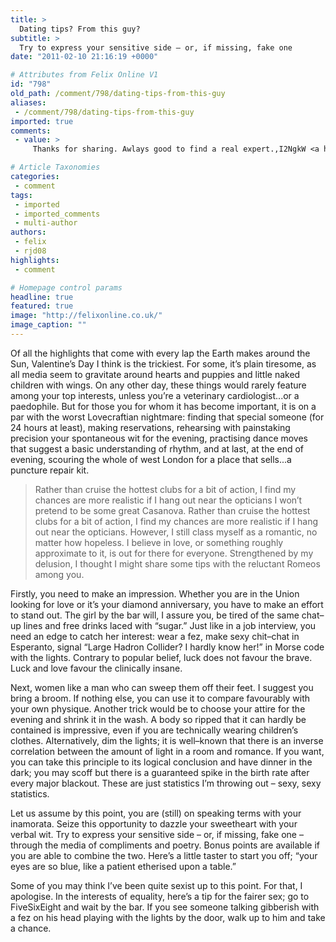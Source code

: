 ```yaml
---
title: >
  Dating tips? From this guy?
subtitle: >
  Try to express your sensitive side – or, if missing, fake one
date: "2011-02-10 21:16:19 +0000"

# Attributes from Felix Online V1
id: "798"
old_path: /comment/798/dating-tips-from-this-guy
aliases:
 - /comment/798/dating-tips-from-this-guy
imported: true
comments:
 - value: >
     Thanks for sharing. Awlays good to find a real expert.,I2NgkW <a href="http://tcojvevchehl.com/">tcojvevchehl</a>,　( 2012.03.8 09:23 ) : Magnificent items from you, man. I've keep in mind your stuff previous to and you are just too wodefrnul. I really like what you have got here, really like what you're saying and the way in which in which you are saying it. You are making it entertaining and you still take care of to stay it smart. I can't wait to learn much more from you. This is really a great website.,Re: Patient Feedback Miss Hall- Gladstone Medical CentreDate: 9/11/11I Miss Hall, write in regards to the<a href="http://sfvoactqb.com"> eeleclxnt</a> service of care provided by the Gladstone Medical Centre. All members of staff provide a warm welcoming atmosphere allowing patients to feel relaxed and confident in their service at all times.All patient queries are answered efficiently and professionally, information regarding various medical issues are always available to patients upon request and at

# Article Taxonomies
categories:
 - comment
tags:
 - imported
 - imported_comments
 - multi-author
authors:
 - felix
 - rjd08
highlights:
 - comment

# Homepage control params
headline: true
featured: true
image: "http://felixonline.co.uk/"
image_caption: ""
---
```


Of all the highlights that come with every lap the Earth makes around the Sun, Valentine’s Day I think is the trickiest. For some, it’s plain tiresome, as all media seem to gravitate around hearts and puppies and little naked children with wings. On any other day, these things would rarely feature among your top interests, unless you’re a veterinary cardiologist...or a paedophile. But for those you for whom it has become important, it is on a par with the worst Lovecraftian nightmare: finding that special someone (for 24 hours at least), making reservations, rehearsing with painstaking precision your spontaneous wit for the evening, practising dance moves that suggest a basic understanding of rhythm, and at last, at the end of evening, scouring the whole of west London for a place that sells...a puncture repair kit.
> Rather than cruise the hottest clubs for a bit of action, I find my chances are more realistic if I hang out near the opticians
I won’t pretend to be some great Casanova. Rather than cruise the hottest clubs for a bit of action, I find my chances are more realistic if I hang out near the opticians. However, I still class myself as a romantic, no matter how hopeless. I believe in love, or something roughly approximate to it, is out for there for everyone. Strengthened by my delusion, I thought I might share some tips with the reluctant Romeos among you.

Firstly, you need to make an impression. Whether you are in the Union looking for love or it’s your diamond anniversary, you have to make an effort to stand out. The girl by the bar will, I assure you, be tired of the same chat–up lines and free drinks laced with “sugar.” Just like in a job interview, you need an edge to catch her interest: wear a fez, make sexy chit–chat in Esperanto, signal “Large Hadron Collider? I hardly know her!” in Morse code with the lights. Contrary to popular belief, luck does not favour the brave. Luck and love favour the clinically insane.

Next, women like a man who can sweep them off their feet. I suggest you bring a broom. If nothing else, you can use it to compare favourably with your own physique. Another trick would be to choose your attire for the evening and shrink it in the wash. A body so ripped that it can hardly be contained is impressive, even if you are technically wearing children’s clothes. Alternatively, dim the lights; it is well–known that there is an inverse correlation between the amount of light in a room and romance. If you want, you can take this principle to its logical conclusion and have dinner in the dark; you may scoff but there is a guaranteed spike in the birth rate after every major blackout. These are just statistics I’m throwing out – sexy, sexy statistics.

Let us assume by this point, you are (still) on speaking terms with your inamorata. Seize this opportunity to dazzle your sweetheart with your verbal wit. Try to express your sensitive side – or, if missing, fake one – through the media of compliments and poetry. Bonus points are available if you are able to combine the two. Here’s a little taster to start you off; “your eyes are so blue, like a patient etherised upon a table.”

Some of you may think I’ve been quite sexist up to this point. For that, I apologise. In the interests of equality, here’s a tip for the fairer sex; go to FiveSixEight and wait by the bar. If you see someone talking gibberish with a fez on his head playing with the lights by the door, walk up to him and take a chance.
